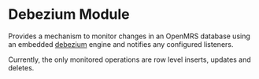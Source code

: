 # Debezium Module
Provides a mechanism to monitor changes in an OpenMRS database using an embedded [debezium](https://debezium.io/) engine and notifies any 
configured listeners. 

Currently, the only monitored operations are row level inserts, updates and deletes.
